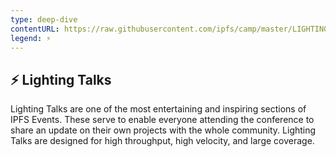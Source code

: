 ```yaml
---
type: deep-dive
contentURL: https://raw.githubusercontent.com/ipfs/camp/master/LIGHTING_TALKS/README.md
legend: ⚡️
---
```


## ⚡️ Lighting Talks

Lighting Talks are one of the most entertaining and inspiring sections of IPFS Events. These serve to enable everyone attending the conference to share an update on their own projects with the whole community. Lighting Talks are designed for high throughput, high velocity, and large coverage.

